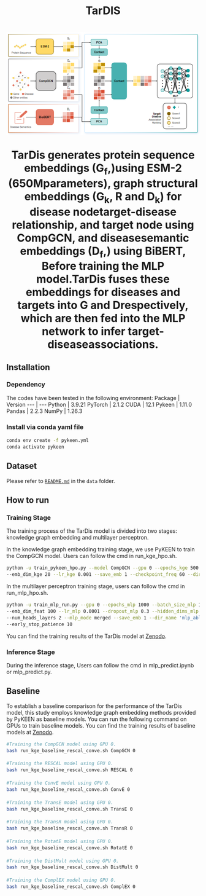 <h1 align="center"> TarDIS <h1 align="center"> 

![1757147056692](model.png)


TarDis generates protein sequence embeddings (G<sub>f</sub>,)using ESM-2 (650Mparameters), graph structural embeddings (G<sub>k</sub>, R and D<sub>k</sub>) for disease nodetarget-disease relationship, and target node using CompGCN, and diseasesemantic embeddings (D<sub>f</sub>,) using BiBERT, Before training the MLP model.TarDis fuses these embeddings for diseases and targets into G and Drespectively, which are then fed into the MLP network to infer target-diseaseassociations.


## Installation
### Dependency

The codes have been tested in the following environment:
Package  | Version
--- | ---
Python | 3.9.21
PyTorch | 2.1.2
CUDA | 12.1
Pykeen | 1.11.0 
Pandas | 2.2.3
NumPy | 1.26.3
### Install via conda yaml file
```bash
conda env create -f pykeen.yml
conda activate pykeen
```

## Dataset

Please refer to [`README.md`](./data/README.md) in the `data` folder.

## How to run

### **Training Stage**

The training process of the TarDis model is divided into two stages: knowledge graph embedding and multilayer perceptron.

In the knowledge graph embedding training stage, we use PyKEEN to train the CompGCN model. Users can follow the cmd in run_kge_hpo.sh.
```bash
python -u train_pykeen_hpo.py --model CompGCN --gpu 0 --epochs_kge 500 --batch_size_kge 10000 
--emb_dim_kge 20 --lr_kge 0.001 --save_emb 1 --checkpoint_freq 60 --dir_name kge_hpo
```
In the multilayer perceptron training stage, users can follow the cmd in run_mlp_hpo.sh.
```bash
python -u train_mlp_run.py --gpu 0 --epochs_mlp 1000 --batch_size_mlp 10000 --emb_dim_kge 20
--emb_dim_feat 100 --lr_mlp 0.0001 --dropout_mlp 0.3 --hidden_dims_mlp '1024-1024-1024'
--num_heads_layers 2 --mlp_mode merged --save_emb 1 --dir_name 'mlp_ablation_merged'
--early_stop_patience 10
```

You can find the training results of the TarDis model at 
[Zenodo](https://zenodo.org/records/17156565).


### **Inference Stage**

During the inference stage, Users can follow the cmd in mlp_predict.ipynb or mlp_predict.py.

## **Baseline**

To establish a baseline comparison for the performance of the TarDis model, this study employs knowledge graph embedding methods provided by PyKEEN as baseline models. You can run the following command on GPUs to train baseline models. You can find the training results of baseline models at 
[Zenodo](https://zenodo.org/records/17156565).
```bash
#Training the CompGCN model using GPU 0.
bash run_kge_baseline_rescal_conve.sh CompGCN 0

#Training the RESCAL model using GPU 0.
bash run_kge_baseline_rescal_conve.sh RESCAL 0

#Training the ConvE model using GPU 0.
bash run_kge_baseline_rescal_conve.sh ConvE 0

#Training the TransE model using GPU 0.
bash run_kge_baseline_rescal_conve.sh TransE 0

#Training the TransR model using GPU 0.
bash run_kge_baseline_rescal_conve.sh TransR 0

#Training the RotatE model using GPU 0.
bash run_kge_baseline_rescal_conve.sh RotatE 0

#Training the DistMult model using GPU 0.
bash run_kge_baseline_rescal_conve.sh DistMult 0

#Training the ComplEX model using GPU 0.
bash run_kge_baseline_rescal_conve.sh ComplEX 0
```
